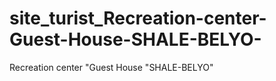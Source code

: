 # site_turist_Recreation-center-Guest-House-SHALE-BELYO-
Recreation center "Guest House "SHALE-BELYO"
